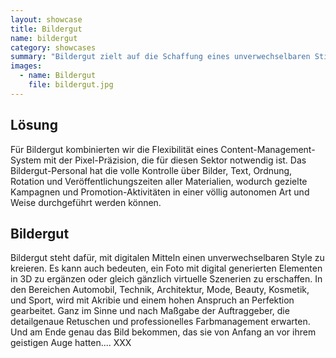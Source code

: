 ```yaml
---
layout: showcase
title: Bildergut
name: bildergut
category: showcases
summary: "Bildergut zielt auf die Schaffung eines unverwechselbaren Stills mit digitalen Mitteln. Die Website verfügt über hochauflösende Bilder unterstützt bei einem CMS zur schnellen Aktualisierung und Unterstützung für Vollbild und Mobil."
images:
  - name: Bildergut
    file: bildergut.jpg
---
```


## Lösung

Für Bildergut kombinierten wir die Flexibilität eines Content-Management-System mit der Pixel-Präzision, die für diesen Sektor notwendig ist. Das Bildergut-Personal hat die volle Kontrolle über Bilder, Text, Ordnung, Rotation und Veröffentlichungszeiten aller Materialien, wodurch gezielte Kampagnen und Promotion-Aktivitäten in einer völlig autonomen Art und Weise durchgeführt werden können.

## Bildergut

Bildergut steht dafür, mit digitalen Mitteln einen unverwechselbaren Style zu kreieren. Es kann auch bedeuten, ein Foto mit digital generierten Elementen in 3D zu ergänzen oder gleich gänzlich virtuelle Szenerien zu erschaffen. In den Bereichen Automobil, Technik, Architektur, Mode, Beauty, Kosmetik, und Sport, wird mit Akribie und einem hohen Anspruch an Perfektion gearbeitet. Ganz im Sinne und nach Maßgabe der Auftraggeber, die detailgenaue Retuschen und professionelles Farbmanagement erwarten. Und am Ende genau das Bild bekommen, das sie von Anfang an vor ihrem geistigen Auge hatten.... XXX
